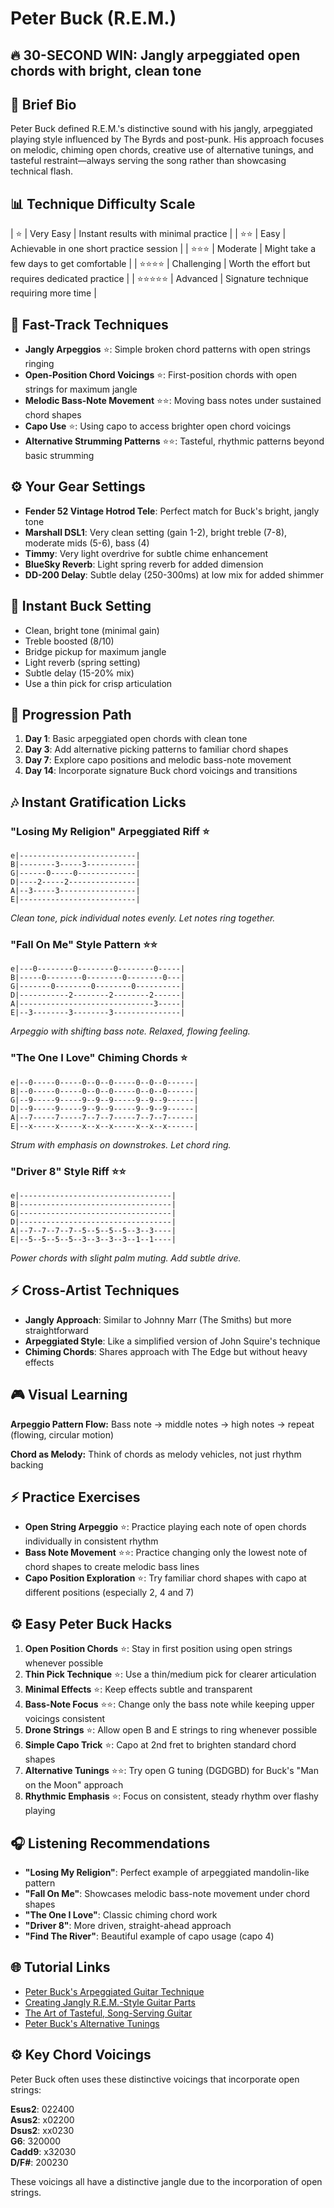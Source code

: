 # Peter Buck (R.E.M.)

## 🔥 30-SECOND WIN: Jangly arpeggiated open chords with bright, clean tone

## 🎸 Brief Bio
Peter Buck defined R.E.M.'s distinctive sound with his jangly, arpeggiated playing style influenced by The Byrds and post-punk. His approach focuses on melodic, chiming open chords, creative use of alternative tunings, and tasteful restraint—always serving the song rather than showcasing technical flash.

## 📊 Technique Difficulty Scale
| ⭐ | Very Easy | Instant results with minimal practice |
| ⭐⭐ | Easy | Achievable in one short practice session |
| ⭐⭐⭐ | Moderate | Might take a few days to get comfortable |
| ⭐⭐⭐⭐ | Challenging | Worth the effort but requires dedicated practice |
| ⭐⭐⭐⭐⭐ | Advanced | Signature technique requiring more time |

## 🚀 Fast-Track Techniques
- **Jangly Arpeggios** ⭐: Simple broken chord patterns with open strings ringing
- **Open-Position Chord Voicings** ⭐: First-position chords with open strings for maximum jangle
- **Melodic Bass-Note Movement** ⭐⭐: Moving bass notes under sustained chord shapes
- **Capo Use** ⭐: Using capo to access brighter open chord voicings
- **Alternative Strumming Patterns** ⭐⭐: Tasteful, rhythmic patterns beyond basic strumming

## ⚙️ Your Gear Settings
- **Fender 52 Vintage Hotrod Tele**: Perfect match for Buck's bright, jangly tone
- **Marshall DSL1**: Very clean setting (gain 1-2), bright treble (7-8), moderate mids (5-6), bass (4)
- **Timmy**: Very light overdrive for subtle chime enhancement
- **BlueSky Reverb**: Light spring reverb for added dimension
- **DD-200 Delay**: Subtle delay (250-300ms) at low mix for added shimmer

## 📱 Instant Buck Setting
- Clean, bright tone (minimal gain)
- Treble boosted (8/10)
- Bridge pickup for maximum jangle
- Light reverb (spring setting)
- Subtle delay (15-20% mix)
- Use a thin pick for crisp articulation

## 🔄 Progression Path
1. **Day 1**: Basic arpeggiated open chords with clean tone
2. **Day 3**: Add alternative picking patterns to familiar chord shapes
3. **Day 7**: Explore capo positions and melodic bass-note movement
4. **Day 14**: Incorporate signature Buck chord voicings and transitions

## 🎶 Instant Gratification Licks

### "Losing My Religion" Arpeggiated Riff ⭐
```tab
e|--------------------------|
B|--------3-----3-----------|
G|------0-----0-------------|
D|----2-----2---------------|
A|--3-----3-----------------|
E|--------------------------|
```
*Clean tone, pick individual notes evenly. Let notes ring together.*

### "Fall On Me" Style Pattern ⭐⭐
```tab
e|---0--------0--------0--------0-----|
B|-----0--------0--------0--------0---|
G|-------0--------0--------0----------|
D|-----------2--------2--------2------|
A|------------------------------3-----|
E|--3--------3--------3---------------|
```
*Arpeggio with shifting bass note. Relaxed, flowing feeling.*

### "The One I Love" Chiming Chords ⭐
```tab
e|--0-----0-----0--0--0-----0--0--0------|
B|--0-----0-----0--0--0-----0--0--0------|
G|--9-----9-----9--9--9-----9--9--9------|
D|--9-----9-----9--9--9-----9--9--9------|
A|--7-----7-----7--7--7-----7--7--7------|
E|--x-----x-----x--x--x-----x--x--x------|
```
*Strum with emphasis on downstrokes. Let chord ring.*

### "Driver 8" Style Riff ⭐⭐
```tab
e|----------------------------------|
B|----------------------------------|
G|----------------------------------|
D|----------------------------------|
A|--7--7--7--7--5--5--5--5--3--3----|
E|--5--5--5--5--3--3--3--3--1--1----|
```
*Power chords with slight palm muting. Add subtle drive.*

## ⚡ Cross-Artist Techniques
- **Jangly Approach**: Similar to Johnny Marr (The Smiths) but more straightforward
- **Arpeggiated Style**: Like a simplified version of John Squire's technique
- **Chiming Chords**: Shares approach with The Edge but without heavy effects

## 🎮 Visual Learning
**Arpeggio Pattern Flow:**
Bass note → middle notes → high notes → repeat (flowing, circular motion)

**Chord as Melody:**
Think of chords as melody vehicles, not just rhythm backing

## ⚡ Practice Exercises
- **Open String Arpeggio** ⭐: Practice playing each note of open chords individually in consistent rhythm
- **Bass Note Movement** ⭐⭐: Practice changing only the lowest note of chord shapes to create melodic bass lines
- **Capo Position Exploration** ⭐: Try familiar chord shapes with capo at different positions (especially 2, 4 and 7)

## ⚙️ Easy Peter Buck Hacks
1. **Open Position Chords** ⭐: Stay in first position using open strings whenever possible
2. **Thin Pick Technique** ⭐: Use a thin/medium pick for clearer articulation
3. **Minimal Effects** ⭐: Keep effects subtle and transparent
4. **Bass-Note Focus** ⭐⭐: Change only the bass note while keeping upper voicings consistent
5. **Drone Strings** ⭐: Allow open B and E strings to ring whenever possible
6. **Simple Capo Trick** ⭐: Capo at 2nd fret to brighten standard chord shapes
7. **Alternative Tunings** ⭐⭐: Try open G tuning (DGDGBD) for Buck's "Man on the Moon" approach
8. **Rhythmic Emphasis** ⭐: Focus on consistent, steady rhythm over flashy playing

## 🎧 Listening Recommendations
- **"Losing My Religion"**: Perfect example of arpeggiated mandolin-like pattern
- **"Fall On Me"**: Showcases melodic bass-note movement under chord shapes
- **"The One I Love"**: Classic chiming chord work
- **"Driver 8"**: More driven, straight-ahead approach
- **"Find The River"**: Beautiful example of capo usage (capo 4)

## 🌐 Tutorial Links
- [Peter Buck's Arpeggiated Guitar Technique](https://www.youtube.com/buck-arpeggio-technique)
- [Creating Jangly R.E.M.-Style Guitar Parts](https://www.premierguitar.com/rem-jangle-guide)
- [The Art of Tasteful, Song-Serving Guitar](https://www.guitarworld.com/buck-tasteful-guitar)
- [Peter Buck's Alternative Tunings](https://www.ultimate-guitar.com/buck-tunings-guide)

## ⚙️ Key Chord Voicings
Peter Buck often uses these distinctive voicings that incorporate open strings:

**Esus2**: 022400  
**Asus2**: x02200  
**Dsus2**: xx0230  
**G6**: 320000  
**Cadd9**: x32030  
**D/F#**: 200230

These voicings all have a distinctive jangle due to the incorporation of open strings.